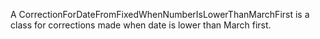 A CorrectionForDateFromFixedWhenNumberIsLowerThanMarchFirst is a class for corrections made when date is lower than March first.
